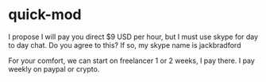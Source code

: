 # quick-mod


I propose I will pay you direct $9 USD per hour, but I must use skype for day to day chat.  Do you agree to this?
If so, my skype name is jackbradford

For your comfort, we can start on freelancer 1 or 2 weeks, I pay there.  I pay weekly on paypal or crypto.
